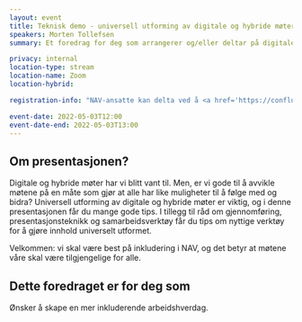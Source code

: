 ```yaml
---
layout: event
title: Teknisk demo - universell utforming av digitale og hybride møter
speakers: Morten Tollefsen
summary: Et foredrag for deg som arrangerer og/eller deltar på digitale og hybride møter, og det gjør vi vel alle sammen?

privacy: internal
location-type: stream
location-name: Zoom
location-hybrid: 

registration-info: "NAV-ansatte kan delta ved å <a href='https://confluence.adeo.no/display/FAIOD/Teknisk+demo'>melde seg på Teknisk Demo på Confluence</a>."

event-date: 2022-05-03T12:00
event-date-end: 2022-05-03T13:00
---
```

## Om presentasjonen?
Digitale og hybride møter har vi blitt vant til. Men, er vi gode til å avvikle møtene på en måte som gjør at alle har like muligheter til å følge med og bidra? Universell utforming av digitale og hybride møter er viktig, og i denne presentasjonen får du mange gode tips. I tillegg til råd om gjennomføring, presentasjonsteknikk og samarbeidsverktøy får du tips om nyttige verktøy for å gjøre innhold universelt utformet.

Velkommen: vi skal være best på inkludering i NAV, og det betyr at møtene våre skal være tilgjengelige for alle.



## Dette foredraget er for deg som
Ønsker å skape en mer inkluderende arbeidshverdag.
